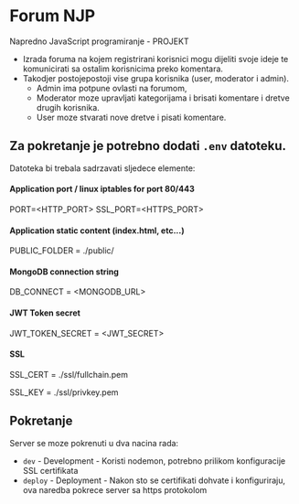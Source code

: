 # Forum NJP
 Napredno JavaScript programiranje - PROJEKT

 - Izrada foruma na kojem registrirani korisnici mogu dijeliti svoje ideje te komunicirati sa ostalim korisnicima preko komentara. 
 - Takodjer postojepostoji vise grupa korisnika (user, moderator i admin).
    - Admin ima potpune ovlasti na forumom, 
    - Moderator moze upravljati kategorijama i brisati komentare i dretve drugih korisnika.
    - User moze stvarati nove dretve i pisati komentare.

## Za pokretanje je potrebno dodati `.env` datoteku.
Datoteka bi trebala sadrzavati sljedece elemente:

#### Application port / linux iptables for port 80/443
PORT=<HTTP_PORT>
SSL_PORT=<HTTPS_PORT>
#### Application static content (index.html, etc...)
PUBLIC_FOLDER = ./public/

#### MongoDB connection string
DB_CONNECT = <MONGODB_URL>

#### JWT Token secret
JWT_TOKEN_SECRET = <JWT_SECRET>

#### SSL
   SSL_CERT = ./ssl/fullchain.pem
   
   SSL_KEY = ./ssl/privkey.pem
 
 ## Pokretanje
 Server se moze pokrenuti u dva nacina rada:
   - `dev` - Development - Koristi nodemon, potrebno prilikom konfiguracije SSL certifikata
   - `deploy` - Deployment - Nakon sto se certifikati dohvate i konfiguriraju, ova naredba pokrece server sa https protokolom
